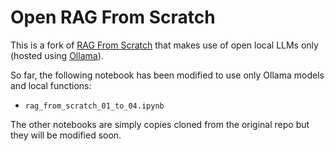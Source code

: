 # Open RAG From Scratch

This is a fork of [RAG From Scratch](https://github.com/langchain-ai/rag-from-scratch) that makes use of open local LLMs only (hosted using [Ollama](https://ollama.com/)).

So far, the following notebook has been modified to use only Ollama models and local functions:
- `rag_from_scratch_01_to_04.ipynb`

The other notebooks are simply copies cloned from the original repo but they will be modified soon.
